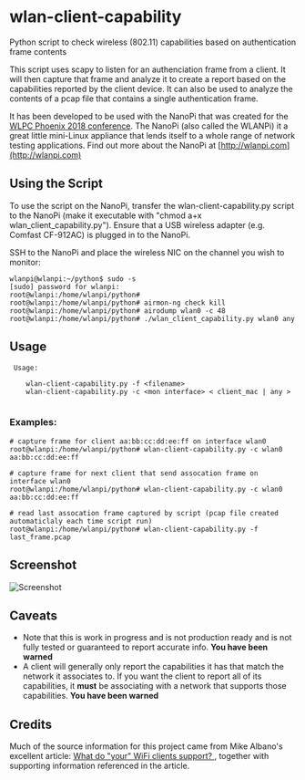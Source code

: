 # wlan-client-capability
Python script to check wireless (802.11) capabilities based on authentication frame contents

This script uses scapy to listen for an authenciation frame from a client. It will then capture that frame and analyze it to create a report based on the capabilities reported by the client device. It can also be used to analyze the contents of a pcap file that contains a single authentication frame.

It has been developed to be used with the NanoPi that was created for the [WLPC Phoenix 2018 conference](https://www.wlanpros.com/resource/?wpv-category=2018-phoenix&wpv_aux_current_post_id=2623&wpv_view_count=464-TCPID2623). The NanoPi (also called the WLANPi) it a great little mini-Linux appliance that lends itself to a whole range of network testing applications. Find out more about the NanoPi at [http://wlanpi.com](http://wlanpi.com)

## Using the Script
To use the script on the NanoPi, transfer the wlan-client-capability.py script to the NanoPi (make it executable with "chmod a+x wlan_client_capability.py"). Ensure that a USB wireless adapter (e.g. Comfast CF-912AC) is plugged in to the NanoPi.

SSH to the NanoPi and place the wireless NIC on the channel you wish to monitor:

```
wlanpi@wlanpi:~/python$ sudo -s
[sudo] password for wlanpi: 
root@wlanpi:/home/wlanpi/python#
root@wlanpi:/home/wlanpi/python# airmon-ng check kill
root@wlanpi:/home/wlanpi/python# airodump wlan0 -c 48
root@wlanpi:/home/wlanpi/python# ./wlan_client_capability.py wlan0 any

```
## Usage

```
 Usage:

    wlan-client-capability.py -f <filename>
    wlan-client-capability.py -c <mon interface> < client_mac | any >
 
 ```
### Examples:

```
# capture frame for client aa:bb:cc:dd:ee:ff on interface wlan0
root@wlanpi:/home/wlanpi/python# wlan-client-capability.py -c wlan0 aa:bb:cc:dd:ee:ff

```

```
# capture frame for next client that send assocation frame on interface wlan0
root@wlanpi:/home/wlanpi/python# wlan-client-capability.py -c wlan0 aa:bb:cc:dd:ee:ff

```

```
# read last assocation frame captured by script (pcap file created automaticlaly each time script run)
root@wlanpi:/home/wlanpi/python# wlan-client-capability.py -f last_frame.pcap
```

## Screenshot

![Screenshot](https://github.com/wifinigel/wlan-client-capability/blob/master/screenshot.PNG)

## Caveats
- Note that this is work in progress and is not production ready and is not fully tested or guaranteed to report accurate info. **You have been warned**
- A client will generally only report the capabilities it has that match the network it associates to. If you want the client to report all of its capabilities, it **must** be associating with a network that supports those capabilities. **You have been warned**

## Credits
Much of the source information for this project came from Mike Albano's excellent article: [What do "your" WiFi clients support?
](http://www.mikealbano.com/2016/02/what-do-your-wifi-clients-support.html), together with supporting information referenced in the article.
